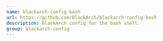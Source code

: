 ```yaml
---
name: blackarch-config-bash
url: https://github.com/BlackArch/blackarch-config-bash
description: BlackArch config for the bash shell.
group: blackarch-config
---
```

